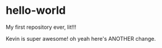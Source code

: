 # hello-world
My first repository ever, lit!!!

Kevin is super awesome!
oh yeah here's ANOTHER change.
